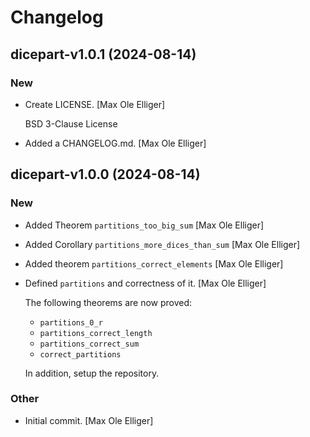 # Changelog

## dicepart-v1.0.1 (2024-08-14)

### New

* Create LICENSE. [Max Ole Elliger]

  BSD 3-Clause License

* Added a CHANGELOG.md. [Max Ole Elliger]

## dicepart-v1.0.0 (2024-08-14)

### New

* Added Theorem `partitions_too_big_sum` [Max Ole Elliger]

* Added Corollary `partitions_more_dices_than_sum` [Max Ole Elliger]

* Added theorem `partitions_correct_elements` [Max Ole Elliger]

* Defined `partitions` and correctness of it. [Max Ole Elliger]

  The following theorems are now proved:
  - `partitions_0_r`
  - `partitions_correct_length`
  - `partitions_correct_sum`
  - `correct_partitions`

  In addition, setup the repository.

### Other

* Initial commit. [Max Ole Elliger]
